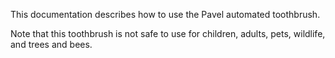 This documentation describes how to use the Pavel automated toothbrush.

Note that this toothbrush is not safe to use for children, adults, pets, wildlife, and trees and bees.
